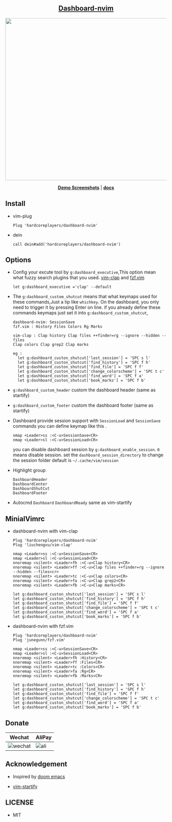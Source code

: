 ## <div align="center"> [Dashboard-nvim](https://github.com/hardcoreplayers/dashboard-nvim)</div>

<div align="center">
<img src="https://user-images.githubusercontent.com/41671631/84384273-4f71a400-ac20-11ea-8806-8052ed64f28b.png" width="704" height="507">
</div>

<p align="center">
  <b><a href="https://github.com/hardcoreplayers/dashboard-nvim/wiki">Demo Screenshots</a></b>
  |
  <b><a href="/docs">docs</a></b>
</p>

## Install

- vim-plug

  ```vim
  Plug 'hardcoreplayers/dashboard-nvim'
  ```

- dein

  ```vim
  call dein#add('hardcoreplayers/dashboard-nvim')
  ```

## Options

- Config your excute tool by `g:dashboard_executive`,This option mean what fuzzy
  search plugins that you used. [vim-clap](https://github.com/liuchengxu/vim-clap)
  and [fzf.vim](https://github.com/junegunn/fzf.vim)

  ```viml
  let g:dashboard_executive ='clap' --default
  ```

- The `g:dashboard_custom_shutcut` means that what keymaps used for these commands,Just a tip like `whichkey`.
  On the dashboard, you only need to trigger it by pressing Enter on line.
  if you already define these commands keymaps just set it into `g:dashboard_custom_shutcut`,

  ```
  dashboard-nvim: SessionSave
  fzf.vim : History Files Colors Rg Marks

  vim-clap : Clap history Clap files ++finder=rg --ignore --hidden --files
  Clap colors Clap grep2 Clap marks
  ```

  ```viml
  eg :
    let g:dashboard_custon_shutcut['last_session'] = 'SPC s l'
    let g:dashboard_custon_shutcut['find_history'] = 'SPC f h'
    let g:dashboard_custon_shutcut['find_file'] = 'SPC f f'
    let g:dashboard_custon_shutcut['change_colorscheme'] = 'SPC t c'
    let g:dashboard_custon_shutcut['find_word'] = 'SPC f a'
    let g:dashboard_custon_shutcut['book_marks'] = 'SPC f b'
  ```

- `g:dashboard_custom_header` custom the dashboard header (same as startify)

- `g:dashboard_custom_footer` custom the dashboard footer (same as startify)

- Dashboard provide session support with `SessionLoad` and `SessionSave`
  commands you can define keymap like this .
  ```viml
  nmap <Leader>ss :<C-u>SessionSave<CR>
  nmap <Leader>sl :<C-u>SessionLoad<CR>
  ```
  you can disable dashboard session by `g:dashboard_enable_session`. `0` means disable session.
  set the `dashboard_session_directory` to change the session folder
  default is `~/.cache/vim/session`
- Highlight group
  ```VimL
  DashboardHeader
  DashboardCenter
  DashboardShutCut
  DashboardFooter
  ```
- Autocmd `Dashboard` `DashboardReady` same as vim-startify

## MinialVimrc

- dashboard-nvim with vim-clap

  ```viml
  Plug 'hardcoreplayers/dashboard-nvim'
  Plug 'liuchengxu/vim-clap'

  nmap <Leader>ss :<C-u>SessionSave<CR>
  nmap <Leader>sl :<C-u>SessionLoad<CR>
  nnoremap <silent> <Leader>fh :<C-u>Clap history<CR>
  nnoremap <silent> <Leader>ff :<C-u>Clap files ++finder=rg --ignore --hidden --files<cr>
  nnoremap <silent> <Leader>tc :<C-u>Clap colors<CR>
  nnoremap <silent> <Leader>fa :<C-u>Clap grep2<CR>
  nnoremap <silent> <Leader>fb :<C-u>Clap marks<CR>

  let g:dashboard_custon_shutcut['last_session'] = 'SPC s l'
  let g:dashboard_custon_shutcut['find_history'] = 'SPC f h'
  let g:dashboard_custon_shutcut['find_file'] = 'SPC f f'
  let g:dashboard_custon_shutcut['change_colorscheme'] = 'SPC t c'
  let g:dashboard_custon_shutcut['find_word'] = 'SPC f a'
  let g:dashboard_custon_shutcut['book_marks'] = 'SPC f b'
  ```

- dashboard-nvim with fzf.vim

  ```viml
  Plug 'hardcoreplayers/dashboard-nvim'
  Plug 'junegunn/fzf.vim'

  nmap <Leader>ss :<C-u>SessionSave<CR>
  nmap <Leader>sl :<C-u>SessionLoad<CR>
  nnoremap <silent> <Leader>fh :History<CR>
  nnoremap <silent> <Leader>ff :Files<CR>
  nnoremap <silent> <Leader>tc :Colors<CR>
  nnoremap <silent> <Leader>fa :Rg<CR>
  nnoremap <silent> <Leader>fb :Marks<CR>

  let g:dashboard_custon_shutcut['last_session'] = 'SPC s l'
  let g:dashboard_custon_shutcut['find_history'] = 'SPC f h'
  let g:dashboard_custon_shutcut['find_file'] = 'SPC f f'
  let g:dashboard_custon_shutcut['change_colorscheme'] = 'SPC t c'
  let g:dashboard_custon_shutcut['find_word'] = 'SPC f a'
  let g:dashboard_custon_shutcut['book_marks'] = 'SPC f b'
  ```

## Donate

| Wechat                                                                                                          | AliPay                                                                                                       |
| --------------------------------------------------------------------------------------------------------------- | ------------------------------------------------------------------------------------------------------------ |
| ![wechat](https://user-images.githubusercontent.com/41671631/84404718-c8312a00-ac39-11ea-90d7-ee679fbb3705.png) | ![ali](https://user-images.githubusercontent.com/41671631/84403276-1a714b80-ac38-11ea-8607-8492df84e516.png) |

## Acknowledgement

- Inspired by [doom emacs](https://github.com/hlissner/doom-emacs)

- [vim-startify](https://github.com/mhinz/vim-startify)

## LICENSE

- MIT

```

```
